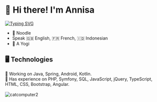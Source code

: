 # 👋 Hi there! I'm Annisa

[![Typing SVG](https://readme-typing-svg.herokuapp.com?color=%2336BCF7&size=25&duration=6000&width=500&height=40&lines=Welcome+to+Annisa's+GitHub!;Front-End+Web+Developer;Back-End+Web+Developer)](https://git.io/typing-svg)
<ul>
  <li> 🍜 Noodle</li>
  <li> Speak 🇬🇧 English, 🇫🇷 French, 🇮🇩 Indonesian</li>
  <li> 🧘 A Yogi</li>
</ul>

## 🖥️ Technologies
🎯 Working on Java, Spring, Android, Kotlin.<br>
🔭 Has experience on PHP, Symfony, SQL, JavaScript, jQuery, TypeScript, HTML, CSS, Bootstrap, Angular. <br><br>
![catcomputer2](https://user-images.githubusercontent.com/78032924/111182193-f5d34700-85ae-11eb-81e7-a06c386b271f.gif)

<!--
**ahidayati/ahidayati** is a ✨ _special_ ✨ repository because its `README.md` (this file) appears on your GitHub profile.

Here are some ideas to get you started:

- 🔭 I’m currently working on ...
- 🌱 I’m currently learning ...
- 👯 I’m looking to collaborate on ...
- 🤔 I’m looking for help with ...
- 💬 Ask me about ...
- 📫 How to reach me: ...
- 😄 Pronouns: ...
- ⚡ Fun fact: ...
-->

